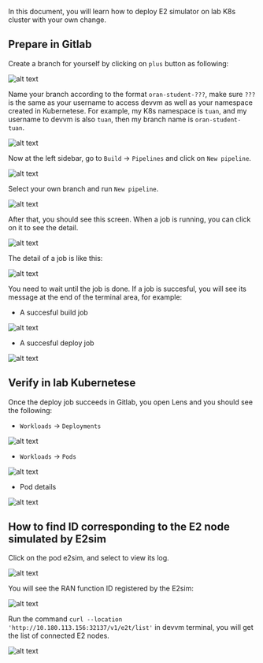 In this document, you will learn how to deploy E2 simulator on lab K8s cluster with your own change.

## Prepare in Gitlab

Create a branch for yourself by clicking on `plus` button as following:

![alt text](docs/images/create_branch.png)

Name your branch according to the format `oran-student-???`, make sure `???` is the same as your username to access devvm as well as your namespace created in Kubernetese. For example, my K8s namespace is `tuan`, and my username to devvm is also `tuan`, then my branch name is `oran-student-tuan`.

![alt text](docs/images/name_your_branch.png)

Now at the left sidebar, go to `Build` -> `Pipelines` and click on `New pipeline`.

![alt text](docs/images/go_to_pipeline.png)


Select your own branch and run `New pipeline`.

![alt text](docs/images/run_pipeline.png)

After that, you should see this screen. When a job is running, you can click on it to see the detail.

![alt text](docs/images/running_jobs.png)

The detail of a job is like this:

![alt text](docs/images/job_details.png)

You need to wait until the job is done. If a job is succesful, you will see its message at the end of the terminal area, for example:

- A succesful build job

![alt text](docs/images/success_build_job.png)

- A succesful deploy job

![alt text](docs/images/success_deploy_job.png)

## Verify in lab Kubernetese

Once the deploy job succeeds in Gitlab, you open Lens and you should see the following:

- `Workloads` -> `Deployments`

![alt text](docs/images/k8s_deployment.png)

- `Workloads` -> `Pods`

![alt text](docs/images/k8s_pod.png)

- Pod details

![alt text](docs/images/pod_details.png)


## How to find ID corresponding to the E2 node simulated by E2sim

Click on the pod e2sim, and select to view its log.

![alt text](docs/images/view_log_e2sim.png)

You will see the RAN function ID registered by the E2sim:

![alt text](docs/images/ran_func_id_from_log.png)

Run the command `curl --location 'http://10.180.113.156:32137/v1/e2t/list'` in devvm terminal, you will get the list of connected E2 nodes.

![alt text](docs/images/connected_e2_nodes.png)